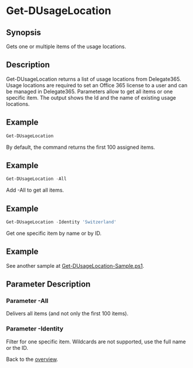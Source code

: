 # Get-DUsageLocation

## Synopsis
Gets one or multiple items of the usage locations.

## Description
Get-DUsageLocation returns a list of usage locations from Delegate365.
Usage locations are required to set an Office 365 license to a user and can be managed in Delegate365.
Parameters allow to get all items or one specific item. 
The output shows the Id and the name of existing usage locations.

## Example
```powershell
Get-DUsageLocation
```
By default, the command returns the first 100 assigned items.

## Example
```powershell
Get-DUsageLocation -All
```
Add -All to get all items.

## Example
```powershell
Get-DUsageLocation -Identity 'Switzerland'
```
Get one specific item by name or by ID.

## Example
See another sample at [Get-DUsageLocation-Sample.ps1](./Samples/Get-DUsageLocation-Sample.ps1).

## Parameter Description
### Parameter -All
Delivers all items (and not only the first 100 items).
### Parameter -Identity
Filter for one specific item. Wildcards are not supported, use the full name or the ID.
 
Back to the [overview](https://github.com/delegate365/PowerShell).
